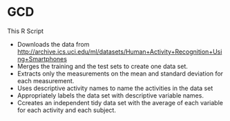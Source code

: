# GCD

This R Script
* Downloads the data from http://archive.ics.uci.edu/ml/datasets/Human+Activity+Recognition+Using+Smartphones
* Merges the training and the test sets to create one data set.
* Extracts only the measurements on the mean and standard deviation for each measurement.
* Uses descriptive activity names to name the activities in the data set
* Appropriately labels the data set with descriptive variable names.
* Ccreates an independent tidy data set with the average of each variable for each activity and each subject.
